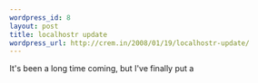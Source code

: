 ```yaml
--- 
wordpress_id: 8
layout: post
title: localhostr update
wordpress_url: http://crem.in/2008/01/19/localhostr-update/
---
```

It's been a long time coming, but I've finally put a
